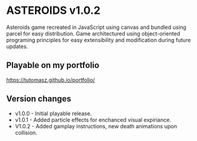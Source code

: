 # ASTEROIDS v1.0.2

Asteroids game recreated in JavaScript using canvas and bundled using parcel for easy distribution. Game architectured using object-oriented programing principles for easy extensibility and modification during future updates.

## Playable on my portfolio

https://tutomasz.github.io/portfolio/

## Version changes

- v1.0.0 - Initial playable release.
- v1.0.1 - Added particle effects for enchanced visual expiriance.
- V1.0.2 - Added gamplay instructions, new death animations upon collision.
